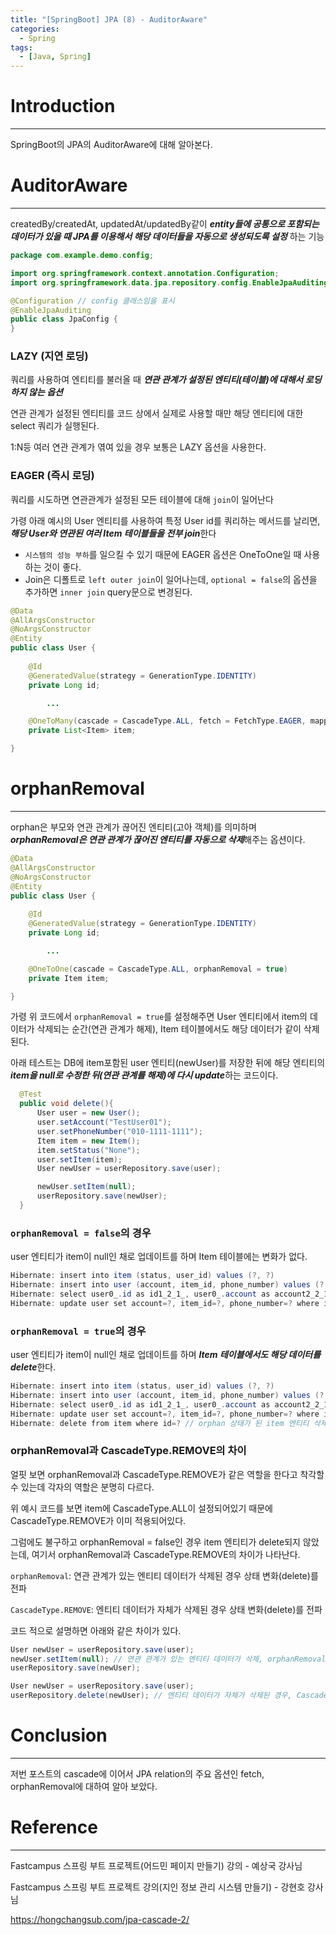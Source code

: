 ```yaml
---
title: "[SpringBoot] JPA (8) - AuditorAware"
categories:
  - Spring
tags:
  - [Java, Spring]
---
```




# Introduction

---

SpringBoot의 JPA의 AuditorAware에 대해 알아본다.



# AuditorAware

---

createdBy/createdAt, updatedAt/updatedBy같이 ***entity들에 공통으로 포함되는 데이터가 있을 때 JPA를 이용해서 해당 데이터들을 자동으로 생성되도록 설정*** 하는 기능



```java
package com.example.demo.config;

import org.springframework.context.annotation.Configuration;
import org.springframework.data.jpa.repository.config.EnableJpaAuditing;

@Configuration // config 클래스임을 표시
@EnableJpaAuditing
public class JpaConfig {
}

```





### LAZY (지연 로딩)

쿼리를 사용하여 엔티티를 불러올 때 ***연관 관계가 설정된 엔티티(테이블)에 대해서 로딩하지 않는 옵션*** 

연관 관계가 설정된 엔티티를 코드 상에서 실제로 사용할 때만 해당 엔티티에 대한 select 쿼리가 실행된다.

1:N등 여러 연관 관계가 엮여 있을 경우 보통은 LAZY 옵션을 사용한다.



### EAGER (즉시 로딩)

쿼리를 시도하면 연관관계가 설정된 모든 테이블에 대해 `join`이 일어난다

가령 아래 예시의 User 엔티티를 사용하여 특정 User id를 쿼리하는 메서드를 날리면, ***해당 User와 연관된 여러 Item 테이블들을 전부 join***한다

- `시스템의 성능 부하`를 일으킬 수 있기 때문에 EAGER 옵션은 OneToOne일 때 사용하는 것이 좋다.
- Join은 디폴트로 `left outer join`이 일어나는데, `optional = false`의 옵션을 추가하면 `inner join` query문으로 변경된다.

```java
@Data
@AllArgsConstructor
@NoArgsConstructor
@Entity
public class User {
  
    @Id
    @GeneratedValue(strategy = GenerationType.IDENTITY)
    private Long id;

		...

    @OneToMany(cascade = CascadeType.ALL, fetch = FetchType.EAGER, mappedBy = "user", optional = false)
    private List<Item> item;

}
```



# orphanRemoval

---

orphan은 부모와 연관 관계가 끊어진 엔티티(고아 객체)를 의미하며 ***orphanRemoval은 연관 관계가 끊어진 엔티티를 자동으로 삭제***해주는 옵션이다.

```java
@Data
@AllArgsConstructor
@NoArgsConstructor
@Entity
public class User {
  
    @Id
    @GeneratedValue(strategy = GenerationType.IDENTITY)
    private Long id;

		...

    @OneToOne(cascade = CascadeType.ALL, orphanRemoval = true)
    private Item item;

}
```

가령 위 코드에서 `orphanRemoval = true`를 설정해주면 User 엔티티에서 item의 데이터가 삭제되는 순간(연관 관계가 해제), Item 테이블에서도 해당 데이터가 같이 삭제 된다.

아래 테스트는 DB에 item포함된 user 엔티티(newUser)를 저장한 뒤에 해당 엔티티의 ***item을 null로 수정한 뒤(연관 관계를 해제)에 다시 update***하는 코드이다.

```java
  @Test
  public void delete(){
      User user = new User();
      user.setAccount("TestUser01");
      user.setPhoneNumber("010-1111-1111");
      Item item = new Item();
      item.setStatus("None");
      user.setItem(item);
      User newUser = userRepository.save(user);

      newUser.setItem(null);
      userRepository.save(newUser);
  }
```



### `orphanRemoval = false`의 경우

user 엔티티가 item이 null인 채로 업데이트를 하며 Item 테이블에는 변화가 없다.

```java
Hibernate: insert into item (status, user_id) values (?, ?)
Hibernate: insert into user (account, item_id, phone_number) values (?, ?, ?)
Hibernate: select user0_.id as id1_2_1_, user0_.account as account2_2_1_, user0_.item_id as item_id4_2_1_, user0_.phone_number as phone_nu3_2_1_, item1_.id as id1_0_0_, item1_.status as status2_0_0_, item1_.user_id as user_id3_0_0_ from user user0_ left outer join item item1_ on user0_.item_id=item1_.id where user0_.id=?
Hibernate: update user set account=?, item_id=?, phone_number=? where id=?
```



### `orphanRemoval = true`의 경우

user 엔티티가 item이 null인 채로 업데이트를 하며 ***Item 테이블에서도 해당 데이터를 delete***한다.

```java
Hibernate: insert into item (status, user_id) values (?, ?)
Hibernate: insert into user (account, item_id, phone_number) values (?, ?, ?)
Hibernate: select user0_.id as id1_2_1_, user0_.account as account2_2_1_, user0_.item_id as item_id4_2_1_, user0_.phone_number as phone_nu3_2_1_, item1_.id as id1_0_0_, item1_.status as status2_0_0_, item1_.user_id as user_id3_0_0_ from user user0_ left outer join item item1_ on user0_.item_id=item1_.id where user0_.id=?
Hibernate: update user set account=?, item_id=?, phone_number=? where id=?
Hibernate: delete from item where id=? // orphan 상태가 된 item 엔티티 삭제
```



### orphanRemoval과 CascadeType.REMOVE의 차이

얼핏 보면 orphanRemoval과 CascadeType.REMOVE가 같은 역할을 한다고 착각할 수 있는데 각자의 역할은 분명히 다르다.

위 예시 코드를 보면 item에 CascadeType.ALL이 설정되어있기 때문에 CascadeType.REMOVE가 이미 적용되어있다.

그럼에도 불구하고 orphanRemoval = false인 경우 item 엔티티가 delete되지 않았는데, 여기서 orphanRemoval과 CascadeType.REMOVE의 차이가 나타난다.

`orphanRemoval`: 연관 관계가 있는 엔티티 데이터가 삭제된 경우 상태 변화(delete)를 전파

`CascadeType.REMOVE`: 엔티티 데이터가 자체가 삭제된 경우 상태 변화(delete)를 전파

코드 적으로 설명하면 아래와 같은 차이가 있다.

```java
User newUser = userRepository.save(user);
newUser.setItem(null); // 연관 관계가 있는 엔티티 데이터가 삭제, orphanRemoval의 영향을 받음
userRepository.save(newUser);
```

```java
User newUser = userRepository.save(user);
userRepository.delete(newUser); // 엔티티 데이터가 자체가 삭제된 경우, CascadeType.REMOVE의 영향을 받음
```



# Conclusion

---

저번 포스트의 cascade에 이어서 JPA relation의 주요 옵션인 fetch, orphanRemoval에 대하여 알아 보았다.

# Reference

---

Fastcampus 스프링 부트 프로젝트(어드민 페이지 만들기) 강의 - 예상국 강사님

Fastcampus 스프링 부트 프로젝트 강의(지인 정보 관리 시스템 만들기) - 강현호 강사님

https://hongchangsub.com/jpa-cascade-2/
